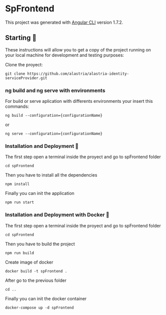 # SpFrontend

This project was generated with [Angular CLI](https://github.com/angular/angular-cli) version 1.7.2.

## Starting 🚀

These instructions will allow you to get a copy of the project running on your local machine for development and testing purposes:

Clone the proyect:
```
git clone https://github.com/alastria/alastria-identity-serviceProvider.git
```

### ng build and ng serve with environments

For build or serve aplication with differents environments your insert this commands:
```
ng build --configuration={configurationName}
```
or
```
ng serve --configuration={configurationName}
```

### Installation and Deployment 🔧

The first step open a terminal inside the proyect and go to spFrontend folder
```
cd spFrontend
```

Then you have to install all the dependencies
```
npm install
```

Finally you can init the application
```
npm run start
```

### Installation and Deployment with Docker 🔧

The first step open a terminal inside the proyect and go to spFrontend folder
```
cd spFrontend
```

Then you have to build the project
```
npm run build
```

Create image of docker
```
docker build -t spFrontend .
```

After go to the previous folder
```
cd ..
```

Finally you can init the docker container
```
docker-compose up -d spFrontend
```